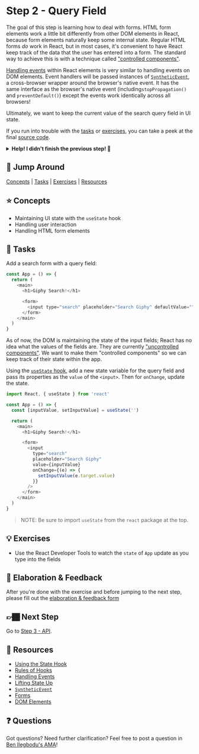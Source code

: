# Step 2 - Query Field

The goal of this step is learning how to deal with forms. HTML form elements work a little bit differently from other DOM elements in React, because form elements naturally keep some internal state. Regular HTML forms _do_ work in React, but in most cases, it's convenient to have React keep track of the data that the user has entered into a form. The standard way to achieve this is with a technique called ["controlled components"](https://reactjs.org/docs/forms.html#controlled-components).

[Handling events](https://reactjs.org/docs/handling-events.html) within React elements is very similar to handling events on DOM elements. Event handlers will be passed instances of [`SyntheticEvent`](https://reactjs.org/docs/events.html), a cross-browser wrapper around the browser's native event. It has the same interface as the browser's native event (including`stopPropagation()` and `preventDefault()`) except the events work identically across all browsers!

Ultimately, we want to keep the current value of the search query field in UI state.

If you run into trouble with the [tasks](#tasks) or [exercises](#exercises), you can take a peek at the final [source code](./).

<details>
  <summary><b>Help! I didn't finish the previous step! 🚨</b></summary>

If you didn't successfully complete the previous step, you can jump right in by copying the step.

Complete the [setup instructions](../00-begin) if you have not yet followed them.

Ensure you're in the root folder of the repo:

```sh
cd react-workshop
```

Remove the existing workshop directory if you had previously started elsewhere:

```sh
rm -rf src/workshop
```

Copy the previous step as a starting point:

```sh
cp -r src/01-jsx src/workshop
```

Ensure [`src/index.js`](../index.js#L3) is still pointing to the `workshop` App:

```js
import App from './workshop/App'
```

Start the app:

```sh
npm start
```

After the app is initially built, a new browser window should open up at [http://localhost:3000/](http://localhost:3000/), and you should be able to continue on with the tasks below.

</details>

## 🐇 Jump Around

[Concepts](#concepts) | [Tasks](#tasks) | [Exercises](#exercises) | [Resources](#resources)

## ⭐ Concepts

- Maintaining UI state with the `useState` hook
- Handling user interaction
- Handling HTML form elements

## 📝 Tasks

Add a search form with a query field:

```js
const App = () => {
  return (
    <main>
      <h1>Giphy Search!</h1>

      <form>
        <input type="search" placeholder="Search Giphy" defaultValue="" />
      </form>
    </main>
  )
}
```

As of now, the DOM is maintaining the state of the input fields; React has no idea what the values of the fields are. They are currently ["uncontrolled components"](https://reactjs.org/docs/uncontrolled-components.html). We want to make them "controlled components" so we can keep track of their state within the app.

Using the [`useState` hook](https://reactjs.org/docs/hooks-state.html), add a new state variable for the query field and pass its properties as the `value` of the `<input>`. Then for `onChange`, update the state.

```js
import React, { useState } from 'react'

const App = () => {
  const [inputValue, setInputValue] = useState('')

  return (
    <main>
      <h1>Giphy Search!</h1>

      <form>
        <input
          type="search"
          placeholder="Search Giphy"
          value={inputValue}
          onChange={(e) => {
            setInputValue(e.target.value)
          }}
        />
      </form>
    </main>
  )
}
```

> NOTE: Be sure to import `useState` from the `react` package at the top.

## 💡 Exercises

- Use the React Developer Tools to watch the `state` of `App` update as you type into the fields

## 🧠 Elaboration & Feedback

After you're done with the exercise and before jumping to the next step, please fill out the [elaboration & feedback form](https://docs.google.com/forms/d/e/1FAIpQLScRocWvtbrl4XmT5_NRiE8bSK3CMZil-ZQByBAt8lpsurcRmw/viewform?usp=pp_url&entry.1671251225=React+FUNdamentals+Workshop&entry.1984987236=Step+2+-+Query+Field)

## 👉🏾 Next Step

Go to [Step 3 - API](../03-api/).

## 📕 Resources

- [Using the State Hook](https://reactjs.org/docs/hooks-state.html)
- [Rules of Hooks](https://reactjs.org/docs/hooks-rules.html)
- [Handling Events](https://reactjs.org/docs/handling-events.html)
- [Lifting State Up](https://reactjs.org/docs/lifting-state-up.html)
- [`SyntheticEvent`](https://reactjs.org/docs/events.html)
- [Forms](https://reactjs.org/docs/forms.html)
- [DOM Elements](https://reactjs.org/docs/dom-elements.html)

## ❓ Questions

Got questions? Need further clarification? Feel free to post a question in [Ben Ilegbodu's AMA](http://www.benmvp.com/ama/)!
